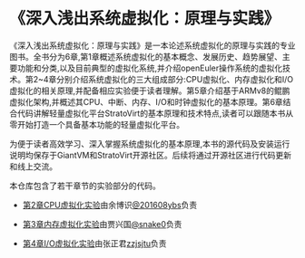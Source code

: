 # 《深入浅出系统虚拟化：原理与实践》
《深入浅出系统虚拟化：原理与实践》是一本论述系统虚拟化的原理与实践的专业图书。全书分为6章,第1章概述系统虚拟化的基本概念、发展历史、趋势展望、主要功能和分类,以及目前典型的虚拟化系统,并介绍openEuler操作系统的虚拟化技术。第2~4章分别介绍系统虚拟化的三大组成部分:CPU虚拟化、内存虚拟化和I/O虚拟化的相关原理,并配备相应实验便于读者理解。第5章介绍基于ARMv8的鲲鹏虚拟化架构,并概述其CPU、中断、内存、I/O和时钟虚拟化的基本原理。第6章结合代码讲解轻量虚拟化平台StratoVirt的基本原理和技术特点,读者可以跟随本书从零开始打造一个具备基本功能的轻量虚拟化平台。

为便于读者高效学习、深入掌握系统虚拟化的基本原理,本书的源代码及安装运行说明均保存于GiantVM和StratoVirt开源社区。后续将通过开源社区进行代码更新和线上交流。

本仓库包含了若干章节的实验部分的代码。

+ [第2章CPU虚拟化实验](./Chapter-2)由余博识[@201608ybs](https://github.com/201608ybs)负责  

+ [第3章内存虚拟化实验](./Chapter-3)由贾兴国[@snake0](https://github.com/snake0)负责 

+ [第4章I/O虚拟化实验](./Chapter-4)由张正君[zzjsjtu](https://github.com/zzjsjtu)负责
